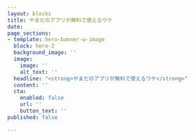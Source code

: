 ```yaml
---
layout: blocks
title: やまだのアプリが無料で使えるワケ
date: 
page_sections:
- template: hero-banner-w-image
  block: hero-2
  background_image: ''
  image:
    image: ''
    alt_text: ''
  headline: "<strong>やまだのアプリが無料で使えるワケ</strong>"
  content: ''
  cta:
    enabled: false
    url: ''
    button_text: ''
published: false

---
```

